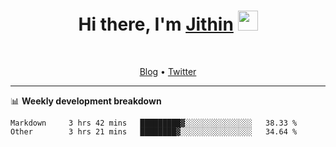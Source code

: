 <h1 align="center">Hi there, I'm <a href="https://jithset.github.io/" target="_blank">Jithin</a> <img
src="https://github.com/blackcater/blackcater/raw/main/images/Hi.gif" height="32" /></h1>

<br />

<p align="center">
  <a href="https://jithset.github.io">Blog</a> •
  <a href="https://twitter.com/jithset">Twitter</a>
</p>

---

📊 **Weekly development breakdown**

<!--START_SECTION:waka-->

```text
Markdown     3 hrs 42 mins   █████████▓░░░░░░░░░░░░░░░   38.33 %
Other        3 hrs 21 mins   ████████▓░░░░░░░░░░░░░░░░   34.64 %
```

<!--END_SECTION:waka-->

